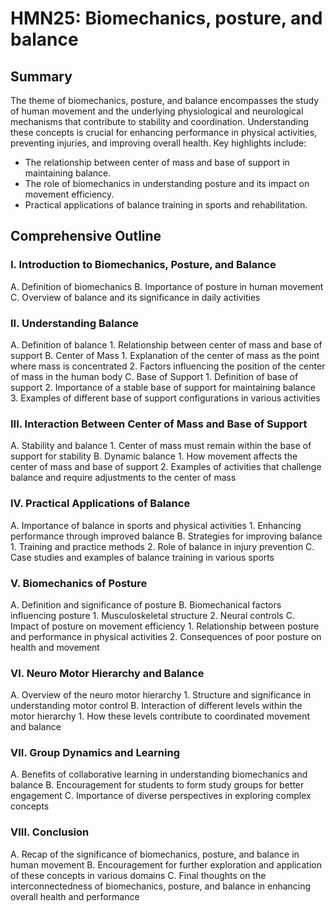 # HMN25: Biomechanics, posture, and balance

## Summary
The theme of biomechanics, posture, and balance encompasses the study of human movement and the underlying physiological and neurological mechanisms that contribute to stability and coordination. Understanding these concepts is crucial for enhancing performance in physical activities, preventing injuries, and improving overall health. Key highlights include:

- The relationship between center of mass and base of support in maintaining balance.
- The role of biomechanics in understanding posture and its impact on movement efficiency.
- Practical applications of balance training in sports and rehabilitation.

## Comprehensive Outline

### I. Introduction to Biomechanics, Posture, and Balance
   A. Definition of biomechanics
   B. Importance of posture in human movement
   C. Overview of balance and its significance in daily activities

### II. Understanding Balance
   A. Definition of balance
      1. Relationship between center of mass and base of support
   B. Center of Mass
      1. Explanation of the center of mass as the point where mass is concentrated
      2. Factors influencing the position of the center of mass in the human body
   C. Base of Support
      1. Definition of base of support
      2. Importance of a stable base of support for maintaining balance
      3. Examples of different base of support configurations in various activities

### III. Interaction Between Center of Mass and Base of Support
   A. Stability and balance
      1. Center of mass must remain within the base of support for stability
   B. Dynamic balance
      1. How movement affects the center of mass and base of support
      2. Examples of activities that challenge balance and require adjustments to the center of mass

### IV. Practical Applications of Balance
   A. Importance of balance in sports and physical activities
      1. Enhancing performance through improved balance
   B. Strategies for improving balance
      1. Training and practice methods
      2. Role of balance in injury prevention
   C. Case studies and examples of balance training in various sports

### V. Biomechanics of Posture
   A. Definition and significance of posture
   B. Biomechanical factors influencing posture
      1. Musculoskeletal structure
      2. Neural controls
   C. Impact of posture on movement efficiency
      1. Relationship between posture and performance in physical activities
      2. Consequences of poor posture on health and movement

### VI. Neuro Motor Hierarchy and Balance
   A. Overview of the neuro motor hierarchy
      1. Structure and significance in understanding motor control
   B. Interaction of different levels within the motor hierarchy
      1. How these levels contribute to coordinated movement and balance

### VII. Group Dynamics and Learning
   A. Benefits of collaborative learning in understanding biomechanics and balance
   B. Encouragement for students to form study groups for better engagement
   C. Importance of diverse perspectives in exploring complex concepts

### VIII. Conclusion
   A. Recap of the significance of biomechanics, posture, and balance in human movement
   B. Encouragement for further exploration and application of these concepts in various domains
   C. Final thoughts on the interconnectedness of biomechanics, posture, and balance in enhancing overall health and performance